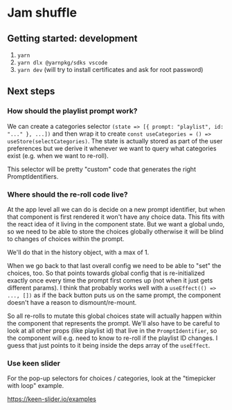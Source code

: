 # Jam shuffle

## Getting started: development

1. `yarn`
2. `yarn dlx @yarnpkg/sdks vscode`
3. `yarn dev` (will try to install certificates and ask for root password)

## Next steps

### How should the playlist prompt work?

We can create a categories selector `(state => [{ prompt: "playlist", id: "..." }, ...])`
and then wrap it to create `const useCategories = () => useStore(selectCategories)`.
The state is actually stored as part of the user preferences but we derive it whenever
we want to query what categories exist (e.g. when we want to re-roll).

This selector will be pretty "custom" code that generates the right PromptIdentifiers.

### Where should the re-roll code live?

At the app level all we can do is decide on a new prompt identifier, but when that component
is first rendered it won't have any choice data. This fits with the react idea of it living
in the component state. But we want a global undo, so we need to be able to store the choices
globally otherwise it will be blind to changes of choices within the prompt. 

We'll do that in the history object, with a max of 1.

When we go back to that last overall config we need to be able to "set" the choices, too.
So that points towards global config that is re-initialized exactly once every time the prompt
first comes up (not when it just gets different params). I think that probably works well with
a `useEffect(() => ..., [])` as if the back button puts us on the same prompt, the component
doesn't have a reason to dismount/re-mount.

So all re-rolls to mutate this global choices state will actually happen within the component
that represents the prompt. We'll also have to be careful to look at all other props (like
playlist id) that live in the `PromptIdentifier`, so the component will e.g. need to know to
re-roll if the playlist ID changes. I guess that just points to it being inside the deps array
of the `useEffect`.

### Use keen slider

For the pop-up selectors for choices / categories, look at the "timepicker with loop" example.

https://keen-slider.io/examples
